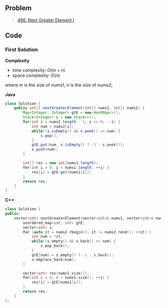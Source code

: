 ## Problem

> [496. Next Greater Element I](https://leetcode.cn/problems/next-greater-element-i/)

## Code

### First Solution

**Complexity**

- time complexity: $O(m + n)$
- space complexity: $O(n)$

where $m$ is the size of nums1, $n$ is the size of nums2;

**Java**

```java
class Solution {
    public int[] nextGreaterElement(int[] nums1, int[] nums2) {
        Map<Integer, Integer> gtE = new HashMap<>();
        Stack<Integer> s = new Stack<>();
        for(int i = nums2.length - 1; i >= 0; --i) {
            int num = nums2[i];
            while(!s.isEmpty() && s.peek() <= num) {
                s.pop();
            }
            gtE.put(num, s.isEmpty() ? -1 : s.peek());
            s.push(num);
        }

        int[] res = new int[nums1.length];
        for(int i = 0; i < nums1.length; ++i) {
            res[i] = gtE.get(nums1[i]);
        }
        return res;
    }
}
```

**C++**

```c++
class Solution {
public:
    vector<int> nextGreaterElement(vector<int>& nums1, vector<int>& nums2) {
        unordered_map<int, int> gtE;
        vector<int> s;
        for (auto it = nums2.rbegin(); it != nums2.rend(); ++it) {
            int num = *it;
            while(!s.empty() && s.back() <= num) {
                s.pop_back();
            }
            gtE[num] = s.empty() ? -1 : s.back();
            s.emplace_back(num);
        }

        vector<int> res(nums1.size());
        for(int i = 0; i < nums1.size(); ++i) {
            res[i] = gtE[nums1[i]];
        }
        return res;
    }
};
```
